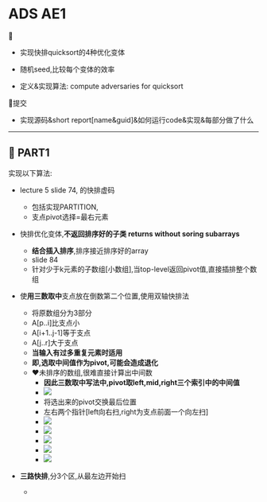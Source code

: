 # ADS AE1

:speech_balloon:

- 实现快排quicksort的4种优化变体

- 随机seed,比较每个变体的效率

- 定义&实现算法: compute adversaries for quicksort

:bento:提交

- 实现源码&short report[name&guid]&如何运行code&实现&每部分做了什么

---

## :blue_heart: PART1

实现以下算法:

- lecture 5 slide 74, 的快排虚码
  - 包括实现PARTITION,
  - 支点pivot选择=最右元素

- 快排优化变体,**不返回排序好的子类 returns without soring subarrays**
  - **结合插入排序**,排序接近排序好的array
  - slide 84
  - 针对少于k元素的子数组[小数组],当top-level返回pivot值,直接插排整个数组

- 使**用三数取中**支点放在倒数第二个位置,使用双轴快排法
  - 将原数组分为3部分
  - A[p..i]比支点小
  - A[i+1..j-1]等于支点
  - A[j..r]大于支点
  - **当输入有过多重复元素时适用**
  - **即,选取中间值作为pivot,可能会造成退化**
  - :heart:未排序的数组,很难直接计算出中间数
    - **因此三数取中写法中,pivot取left,mid,right三个索引中的中间值**
    - ![](2020-02-10-10-32-01.png)
    - 将选出来的pivot交换最后位置
    - 左右两个指针[left向右扫,right为支点前面一个向左扫]
    - ![](2020-02-10-10-35-41.png)
    - ![](2020-02-10-12-10-38.png)
    - ![](2020-02-10-12-13-40.png)
    - ![](2020-02-10-12-53-31.png)
    - ![](2020-02-10-12-56-19.png)


- **三路快排**,分3个区,从最左边开始扫

  - 